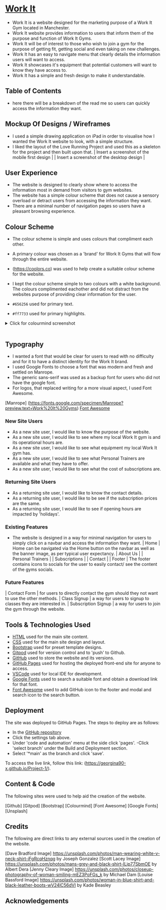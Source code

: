 # [Work It]('#' "Click to view the deployed site")

- Work It is a website designed for the marketing purpose of a Work It Gym located in Manchester.
- Work It website provides information to users that inform them of the purpose and function of Work It Gyms.
- Work It will be of interest to those who wish to join a gym for the purpose of getting fit, getting social and even taking on new challenges.
- Work It has an easy to navigate menu that clearly details the information users will want to access.
- Work It showcases it's equipment that potential customers will want to know they have access to. 
- Work It has a simple and fresh design to make it understandable.

## Table of Contents
- here there will be a breakdown of the read me so users can quickly access the information they want.

## Mockup Of Designs / Wireframes

- I used a simple drawing application on iPad in order to visualise how I wanted the Work It website to look, with a simple structure.
- I liked the layout of the Love Running Project and used this as a skeleton for the project and then built upon that.
| Insert a screenshot of the mobile first design |
| Insert a screenshot of the desktop design |


## User Experience

- The website is designed to clearly show where to access the information most in demand from visitors to gym websites.
- The website has a simple colour scheme that does not cause a sensory overload or detract users from accessing the information they want.
- There are a minimal number of navigation pages so users have a pleasant browsing experience.

## Colour Scheme

- The colour scheme is simple and uses colours that compliment each other.
- A primary colour was chosen as a 'brand' for Work It Gyms that will flow through the entire website.
- (https://coolors.co) was used to help create a suitable colour scheme for the website.
- I kept the colour scheme simple to two colours with a white background. The colours complimented eachother and did not distract from the websites purpose of providing clear information for the user.

- `#656256` used for primary text.
- `#ff7733` used for primary highlights.


<details>
<summary>Click for colourmind screenshot</summary>

![screenshot](/workspace/Project-1/assets/images/coolors colour scheme.png)

</details><br>

## Typography

- I wanted a font that would be clear for users to read with no difficulty and for it to have a distinct identity for the Work It brand.
- I used Google Fonts to choose a font that was modern and fresh and settled on Manrope.
- The generic sans-serif was used as a backup font for users who did not have the google font.
- For logos, that replaced writing for a more visual aspect, I used Font Awesome. 

[Manrope] (https://fonts.google.com/specimen/Manrope?preview.text=Work%20It%20Gyms)
[Font Awesome](https://fontawesome.com)

### New Site Users

- As a new site user, I would like to know the purpose of the website.
- As a new site user, I would like to see where my local Work It gym is and its operational hours are.
- As a new site user, I would like to see what equipment my local Work It gym has.
- As a new site user, I would like to see what Personal Trainers are available and what they have to offer.
- As a new site user, I would like to see what the cost of subscriptions are.

### Returning Site Users

- As a returning site user, I would like to know the contact details.
- As a returning site user, I would like to be see if the subscription prices are the same.
- As a returning site user, I would like to see if opening hours are impacted by 'holidays'.

### Existing Features

- The website is designed in a way for minimal navigation for users to simply click on a navbar and access the information they want.
| Home | Home can be navigated via the Home button on the navbar as well as the banner image, as per typical user expectancy.
| About Us |
| Personal Trainers |
| Subscriptions |
| Contact | 
| Footer | The footer contains icons to socials for the user to easily contact/ see the content of the gyms socials. 

### Future Features
| Contact Form | for users to directly contact the gym should they not want to use the other methods.
| Class Signup | a way for users to signup to classes they are interested in.
| Subscription Signup | a way for users to join the gym through the website.

## Tools & Technologies Used

- [HTML](https://en.wikipedia.org/wiki/HTML) used for the main site content.
- [CSS](https://en.wikipedia.org/wiki/CSS) used for the main site design and layout.
- [Bootstrap](https://www.bootstrap.com) used for preset template designs.
- [Gitpod](https://gitpod.io) used for version control and to 'push' to Github.
- [GitHub](https://github.com) used to store the website and its versions.
- [GitHub Pages](https://pages.github.com) used for hosting the deployed front-end site for anyone to access.
- [VSCode](https://code.visualstudio.com/) used for local IDE for development.
- [Google Fonts](https://fonts.google.com/) used to search a suitable font and obtain a download link for that font.
- [Font Awesome](https://fontawesome.com/) used to add GitHub icon to the footer and modal and search icon to the search button.

## Deployment

The site was deployed to GitHub Pages. The steps to deploy are as follows:

- In the [GitHub repository](https://github.com/Georgina90-x/Project-1.git)
- Click the settings tab above.
- Under 'code and automation' menu at the side click 'pages'.
-Click 'select branch' under the Build and Deployment section.
- Select '*main' as the branch and click 'save'.


To access the live link, follow this link: (https://georgina90-x.github.io/Project-1/).

## Content & Code

The following sites were used to help aid the creation of the website.

[Github]
[Gitpod]
[Bootstrap]
[Colourmind]
[Font Awesome]
[Google Fonts]
[Unsplash]

## Credits

The following are direct links to any external sources used in the creation of the website.

[Dave Bradford Image] https://unsplash.com/photos/man-wearing-white-v-neck-shirt-iFgRcqHznqg by Joseph Gonzalez
[Scott Lacey Image] https://unsplash.com/photos/mans-grey-and-black-shirt-ILip77SbmOE by Albert Dera
[Jenny Cleary Image] https://unsplash.com/photos/closeup-photography-of-woman-smiling-mEZ3PoFGs_k by Michael Dam
[Louise Bassford Image] https://unsplash.com/photos/woman-in-blue-shirt-and-black-leather-boots-wV24lC56dVI by Kade Beasley



## Acknowledgements

